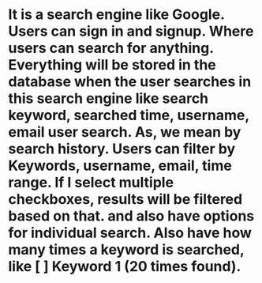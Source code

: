# It is a search engine like Google. Users can sign in and signup. Where users can search for anything. Everything will be stored in the database when the user searches in this search engine like search keyword, searched time, username, email user search. As, we mean by search history. Users can filter by Keywords, username, email, time range. If I select multiple checkboxes, results will be filtered based on that. and also have options for individual search. Also have how many times a keyword is searched, like [ ] Keyword 1 (20 times found).
